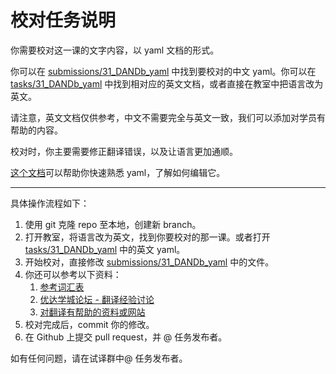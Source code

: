 # 校对任务说明

你需要校对这一课的文字内容，以 yaml 文档的形式。

你可以在 [submissions/31_DANDb_yaml](/submissions/31_DANDb_yaml) 中找到要校对的中文 yaml。你可以在 [tasks/31_DANDb_yaml](/tasks/31_DANDb_yaml) 中找到相对应的英文文档，或者直接在教室中把语言改为英文。



请注意，英文文档仅供参考，中文不需要完全与英文一致，我们可以添加对学员有帮助的内容。

校对时，你主要需要修正翻译错误，以及让语言更加通顺。

[这个文档](https://gdgdocs.org/document/d/1UrAfW1EY3eaFh4b8LMevqpXL-BR-uuhEiX_fc-FOPLs/pub?embedded=true)可以帮助你快速熟悉 yaml，了解如何编辑它。



----



具体操作流程如下：

1. 使用 git 克隆 repo 至本地，创建新 branch。
2. 打开教室，将语言改为英文，找到你要校对的那一课。或者打开  [tasks/31_DANDb_yaml](/tasks/31_DANDb_yaml) 中的英文 yaml。
3. 开始校对，直接修改 [submissions/31_DANDb_yaml](/submissions/31_DANDb_yaml) 中的文件。
4. 你还可以参考以下资料：
    1. [参考词汇表](https://docs.google.com/spreadsheets/d/1u5Nf9IEqfRR2EI4Q695KhH4dySIr9yF6rP2lTGrZKjg/edit?usp=sharing)
    2. [优达学城论坛 - 翻译经验讨论](https://discussions.youdaxue.com/c/translation/69-category)
    3. [对翻译有帮助的资料或网站](https://discussions.youdaxue.com/t/topic/3007)
5. 校对完成后，commit 你的修改。
6. 在 Github 上提交 pull request，并 @ 任务发布者。




如有任何问题，请在试译群中@ 任务发布者。